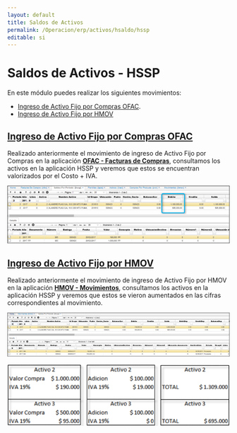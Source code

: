 ```yaml
---
layout: default
title: Saldos de Activos
permalink: /Operacion/erp/activos/hsaldo/hssp
editable: si
---
```


# Saldos de Activos - HSSP

En este módulo puedes realizar los siguientes movimientos:

* [Ingreso de Activo Fijo por Compras OFAC](http://docs.oasiscom.com/Operacion/erp/activos/hsaldo/hssp#ingreso-de-activo-fijo-por-compras-ofac).
* [Ingreso de Activo Fijo por HMOV](http://docs.oasiscom.com/Operacion/erp/activos/hsaldo/hssp#ingreso-de-activo-fijo-por-hmov)


## [Ingreso de Activo Fijo por Compras OFAC](http://docs.oasiscom.com/Operacion/erp/activos/hsaldo/hssp#ingreso-de-activo-fijo-por-compras-ofac)

Realizado anteriormente  el movimiento de ingreso de Activo Fijo por Compras en la aplicación [**OFAC - Facturas de Compras**](http://docs.oasiscom.com/Operacion/scm/compras/ofactura/ofac#manejo-de-iva-en-activos-fijos), consultamos los activos en la aplicación HSSP y veremos que estos se encuentran valorizados por el Costo + IVA.

![](hssp.png)


## [Ingreso de Activo Fijo por HMOV](http://docs.oasiscom.com/Operacion/erp/activos/hsaldo/hssp#ingreso-de-activo-fijo-por-hmov)

Realizado anteriormente  el movimiento de ingreso de Activo Fijo por HMOV en la aplicación [**HMOV - Movimientos**](http://docs.oasiscom.com/Operacion/erp/activos/hmovimient/hmov#manejo-de-iva-en-activos-fijos), consultamos los activos en la aplicación HSSP y veremos que estos se vieron aumentados en las cifras correspondientes al movimiento.

![](hssp1.png)

![](hssp2.png)


